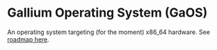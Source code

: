 # Gallium Operating System (GaOS)

An operating system targeting (for the moment) x86_64 hardware.
See [roadmap here](docs/ROADMAP.MD).
